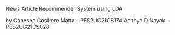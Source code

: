 News Article Recommender System using LDA

by Ganesha Gosikere Matta - PES2UG21CS174
   Adithya D Nayak - PES2UG21CS028
